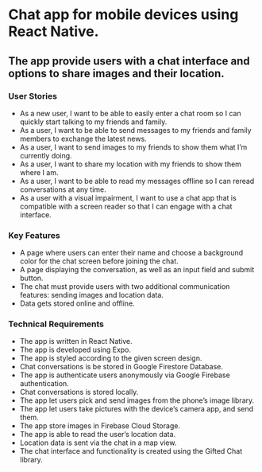 #  Chat app for mobile devices using React Native. 

## The app provide users with a chat interface and options to share images and their location.

### User Stories
- As a new user, I want to be able to easily enter a chat room so I can quickly start talking to my friends and family.
- As a user, I want to be able to send messages to my friends and family members to exchange the latest news.
- As a user, I want to send images to my friends to show them what I’m currently doing.
- As a user, I want to share my location with my friends to show them where I am.
- As a user, I want to be able to read my messages offline so I can reread conversations at any
time.
- As a user with a visual impairment, I want to use a chat app that is compatible with a screen
reader so that I can engage with a chat interface.

### Key Features
- A page where users can enter their name and choose a background color for the chat screen before joining the chat.
- A page displaying the conversation, as well as an input field and submit button.
- The chat must provide users with two additional communication features: sending images
and location data.
- Data gets stored online and offline.

### Technical Requirements
- The app is written in React Native.
- The app is developed using Expo.
- The app is styled according to the given screen design.
- Chat conversations is be stored in Google Firestore Database.
- The app is authenticate users anonymously via Google Firebase authentication.
- Chat conversations is stored locally.
- The app let users pick and send images from the phone’s image library.
- The app let users take pictures with the device’s camera app, and send them.
- The app store images in Firebase Cloud Storage.
- The app is able to read the user’s location data.
- Location data is sent via the chat in a map view.
- The chat interface and functionality is created using the Gifted Chat library.
